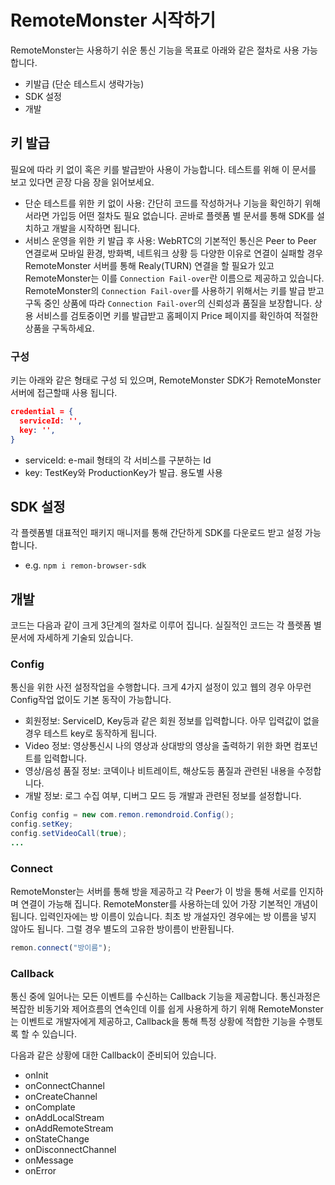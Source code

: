 # RemoteMonster 시작하기
RemoteMonster는 사용하기 쉬운 통신 기능을 목표로 아래와 같은 절차로 사용 가능합니다.
- 키발급 (단순 테스트시 생략가능)
- SDK 설정
- 개발

## 키 발급
필요에 따라 키 없이 혹은 키를 발급받아 사용이 가능합니다. 테스트를 위해 이 문서를 보고 있다면 곧장 다음 장을 읽어보세요.

- 단순 테스트를 위한 키 없이 사용: 간단히 코드를 작성하거나 기능을 확인하기 위해서라면 가입등 어떤 절차도 필요 없습니다. 곧바로 플렛폼 별 문서를 통해 SDK를 설치하고 개발을 시작하면 됩니다.
- 서비스 운영을 위한 키 발급 후 사용: WebRTC의 기본적인 통신은 Peer to Peer 연결로써 모바일 환경, 방화벽, 네트워크 상황 등 다양한 이유로 연결이 실패할 경우 RemoteMonster 서버를 통해 Realy(TURN) 연결을 할 필요가 있고 RemoteMonster는 이를 `Connection Fail-over`란 이름으로 제공하고 있습니다. RemoteMonster의 `Connection Fail-over`를 사용하기 위해서는 키를 발급 받고 구독 중인 상품에 따라 `Connection Fail-over`의 신뢰성과 품질을 보장합니다. 상용 서비스를 검토중이면 키를 발급받고 홈페이지 Price 페이지를 확인하여 적절한 상품을 구독하세요.

### 구성
키는 아래와 같은 형태로 구성 되 있으며, RemoteMonster SDK가 RemoteMonster 서버에 접근할때 사용 됩니다.
```json
credential = {
  serviceId: '',
  key: '',
}
```
- serviceId: e-mail 형태의 각 서비스를 구분하는 Id
- key: TestKey와 ProductionKey가 발급. 용도별 사용

## SDK 설정
각 플렛폼별 대표적인 패키지 매니저를 통해 간단하게 SDK를 다운로드 받고 설정 가능합니다.

- e.g. `npm i remon-browser-sdk`

## 개발
코드는 다음과 같이 크게 3단계의 절차로 이루어 집니다. 실질적인 코드는 각 플렛폼 별 문서에 자세하게 기술되 있습니다.

### Config
통신을 위한 사전 설정작업을 수행합니다. 크게 4가지 설정이 있고 웹의 경우 아무런 Config작업 없이도 기본 동작이 가능합니다.
- 회원정보: ServiceID, Key등과 같은 회원 정보를 입력합니다. 아무 입력값이 없을 경우 테스트 key로 동작하게 됩니다.
- Video 정보: 영상통신시 나의 영상과 상대방의 영상을 출력하기 위한 화면 컴포넌트를 입력합니다.
- 영상/음성 품질 정보: 코덱이나 비트레이트, 해상도등 품질과 관련된 내용을 수정합니다.
- 개발 정보: 로그 수집 여부, 디버그 모드 등 개발과 관련된 정보를 설정합니다.

```java
Config config = new com.remon.remondroid.Config();
config.setKey;
config.setVideoCall(true);
...
```

### Connect
RemoteMonster는 서버를 통해 방을 제공하고 각 Peer가 이 방을 통해 서로를 인지하며 연결이 가능해 집니다. RemoteMonster를 사용하는데 있어 가장 기본적인 개념이 됩니다. 입력인자에는 방 이름이 있습니다. 최초 방 개설자인 경우에는 방 이름을 넣지 않아도 됩니다. 그럴 경우 별도의 고유한 방이름이 반환됩니다.

```javascript
remon.connect("방이름");
```

### Callback
통신 중에 일어나는 모든 이벤트를 수신하는 Callback 기능을 제공합니다. 통신과정은 복잡한 비동기와 제어흐름의 연속인데 이를 쉽게 사용하게 하기 위해 RemoteMonster는 이벤트로 개발자에게 제공하고, Callback을 통해 특정 상황에 적합한 기능을 수행토록 할 수 있습니다.

다음과 같은 상황에 대한 Callback이 준비되어 있습니다.

- onInit
- onConnectChannel
- onCreateChannel
- onComplate
- onAddLocalStream
- onAddRemoteStream
- onStateChange
- onDisconnectChannel
- onMessage
- onError
